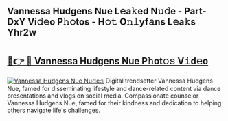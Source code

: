 ## Vannessa Hudgens Nue L𝚎a𝚔ed N𝚞𝚍e - Part-DxY Vi𝚍𝚎o P𝚑𝚘tos - H𝚘𝚝 O𝚗𝚕yf𝚊ns L𝚎a𝚔s Yhr2w

# <h2><a href="http://kfd2fsb.oniu.top/?m=Vannessa+Hudgens+Nue">🔗👉 🔴 Vannessa Hudgens Nue P𝚑ot𝚘𝚜 V𝚒d𝚎o</a></h2>

[![Vannessa Hudgens Nue Nu𝚍e𝚜](https://i.imgur.com/0qMVB7G.gif)](http://kfd2fsb.oniu.top/?m=Vannessa+Hudgens+Nue)
Digital trendsetter Vannessa Hudgens Nue, famed for disseminating lifestyle and dance-related content via dance presentations and vlogs on social media. Compassionate counselor Vannessa Hudgens Nue, famed for their kindness and dedication to helping others navigate life's challenges.  
